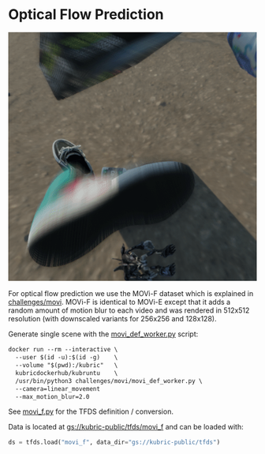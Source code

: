 # Optical Flow Prediction
![](../movi/images/movi_f_1.gif)

For optical flow prediction we use the MOVi-F dataset which is explained in [challenges/movi](../movi/README.md).
MOVi-F is identical to MOVi-E except that it adds a random amount of motion blur to each video and was rendered in 512x512 resolution (with downscaled variants for 256x256 and 128x128).

Generate single scene with the [movi_def_worker.py](../movi/movi_def_worker.py) script:
```shell
docker run --rm --interactive \
  --user $(id -u):$(id -g)    \
  --volume "$(pwd):/kubric"   \
  kubricdockerhub/kubruntu    \
  /usr/bin/python3 challenges/movi/movi_def_worker.py \
  --camera=linear_movement
  --max_motion_blur=2.0
```
See [movi_f.py](../movi/movi_f.py) for the TFDS definition / conversion.

Data is located at [gs://kubric-public/tfds/movi_f](https://pantheon.corp.google.com/storage/browser/kubric-public/tfds/movi_f) and can be loaded with:
``` python
ds = tfds.load("movi_f", data_dir="gs://kubric-public/tfds") 
```